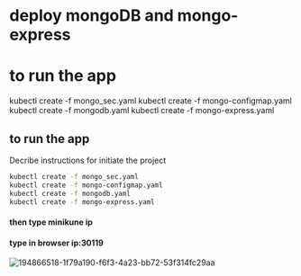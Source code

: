 # deploy mongoDB and mongo-express
# to run the app
kubectl create -f mongo_sec.yaml
kubectl create -f mongo-configmap.yaml
kubectl create -f mongodb.yaml
kubectl create -f mongo-express.yaml
## to run the app
Decribe instructions for initiate the project
```bash
kubectl create -f mongo_sec.yaml
kubectl create -f mongo-configmap.yaml
kubectl create -f mongodb.yaml
kubectl create -f mongo-express.yaml
```
#### then type minikune ip

#### type in browser   ip:30119

![194866518-1f79a190-f6f3-4a23-bb72-53f314fc29aa](https://user-images.githubusercontent.com/29188579/205309515-1ede547c-515f-4438-b66e-36431d374cd6.png)
